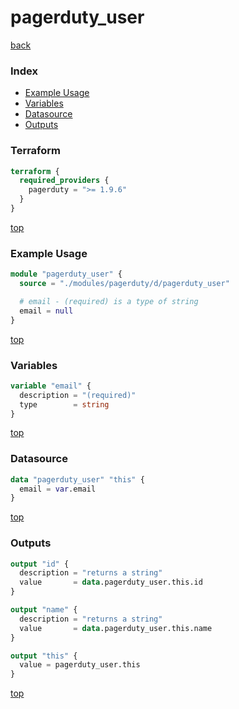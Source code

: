 # pagerduty_user

[back](../pagerduty.md)

### Index

- [Example Usage](#example-usage)
- [Variables](#variables)
- [Datasource](#datasource)
- [Outputs](#outputs)

### Terraform

```terraform
terraform {
  required_providers {
    pagerduty = ">= 1.9.6"
  }
}
```

[top](#index)

### Example Usage

```terraform
module "pagerduty_user" {
  source = "./modules/pagerduty/d/pagerduty_user"

  # email - (required) is a type of string
  email = null
}
```

[top](#index)

### Variables

```terraform
variable "email" {
  description = "(required)"
  type        = string
}
```

[top](#index)

### Datasource

```terraform
data "pagerduty_user" "this" {
  email = var.email
}
```

[top](#index)

### Outputs

```terraform
output "id" {
  description = "returns a string"
  value       = data.pagerduty_user.this.id
}

output "name" {
  description = "returns a string"
  value       = data.pagerduty_user.this.name
}

output "this" {
  value = pagerduty_user.this
}
```

[top](#index)